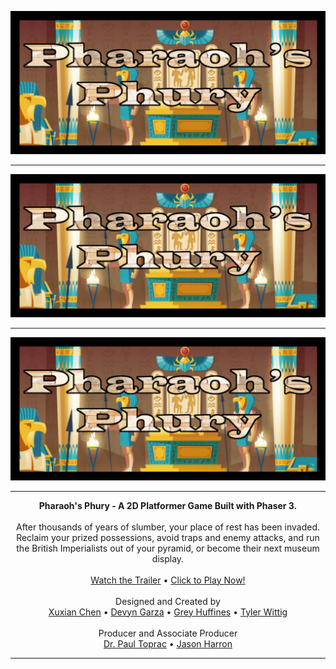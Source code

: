 <!-- Commented out line of code (line 6) made Pharaoh's Phury picture
into a clickable button that linked to the game.
Had issues successfully centering it on the webpage,
so reverted back to a static image with a clickable text link below it. -->

<!-- [![Pharaoh's Phury - a Phaser 3 Game](/images/titleCropped-Text.png)](https://twit96.github.io/PharaohsPhury_Phaser3/)   -->

<!-- Pharaoh's Phury -->
![Pharaoh's Phury - a Phaser 3 Game](/images/titleCropped.png)

---

![Pharaoh's Phury - a Phaser 3 Game](images/titleCropped.png)

---

<div style="text-align:center"><img src="images/titleCropped.png" /></div>

---

<p align="center">  
  <!-- Game Description -->
  <b>Pharaoh's Phury - A 2D Platformer Game Built with Phaser 3.</b>
  <br /><br />
  After thousands of years of slumber, your place of rest has been invaded. Reclaim your prized possessions, avoid traps and enemy attacks, and run the British Imperialists out of your pyramid, or become their next museum display.
  <br /><br />
  <!-- Links -->
  <a href="https://youtu.be/IQX4wJzflHA" target="_blank">Watch the Trailer</a>
  •
  <a href="https://twit96.github.io/PharaohsPhury_Phaser3/" target="_blank">Click to Play Now!</a>
  <br /><br />
  Designed and Created by
  <br />
  <a href="https://www.linkedin.com/in/xuxian-chen-81b648b5/" target="_blank">Xuxian Chen</a>
  •
  <a href="https://www.linkedin.com/in/devyn-garza-858541160/" target="_blank">Devyn Garza</a>
  •
  <a href="https://www.linkedin.com/in/grey-huffines-45364a137/" target="_blank">Grey Huffines</a>
  •
  <a href="https://www.linkedin.com/in/tylerwittig/" target="_blank">Tyler Wittig</a>
  <br /><br />
  Producer and Associate Producer
  <br />
  <a href="https://www.linkedin.com/in/paultoprac/" target="_blank">Dr. Paul Toprac</a>
  •
  <a href="https://www.linkedin.com/in/jason-harron-a5ba06b/" target="_blank">Jason Harron</a>
</p>

---
